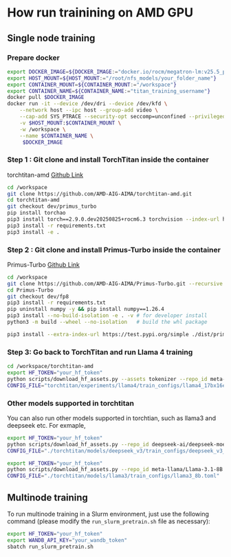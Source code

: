 # How run trainining on AMD GPU

## Single node training 

### Prepare docker
```bash
export DOCKER_IMAGE=${DOCKER_IMAGE:="docker.io/rocm/megatron-lm:v25.5_py310"}
export HOST_MOUNT=${HOST_MOUNT:="/root/nfs_models/your_folder_name"}
export CONTAINER_MOUNT=${CONTAINER_MOUNT:="/workspace"}
export CONTAINER_NAME=${CONTAINER_NAME:="titan_training_username"} 
docker pull $DOCKER_IMAGE
docker run -it --device /dev/dri --device /dev/kfd \
    --network host --ipc host --group-add video \
    --cap-add SYS_PTRACE --security-opt seccomp=unconfined --privileged \
    -v $HOST_MOUNT:$CONTAINER_MOUNT \
    -w /workspace \
    --name $CONTAINER_NAME \
     $DOCKER_IMAGE 
```

### Step 1 : Git clone and install TorchTitan inside the container
torchtitan-amd [Github Link](https://github.com/AMD-AIG-AIMA/torchtitan-amd) 
```bash
cd /workspace
git clone https://github.com/AMD-AIG-AIMA/torchtitan-amd.git
cd torchtitan-amd
git checkout dev/primus_turbo
pip install torchao
pip3 install torch==2.9.0.dev20250825+rocm6.3 torchvision --index-url https://download.pytorch.org/whl/nightly/rocm6.3 --force-reinstall
pip3 install -r requirements.txt
pip3 install -e .
```

### Step 2 : Git clone and install Primus-Turbo inside the container
Primus-Turbo [Github Link](https://github.com/AMD-AIG-AIMA/Primus-Turbo) 
```bash 
cd /workspace
git clone https://github.com/AMD-AIG-AIMA/Primus-Turbo.git --recursive
cd Primus-Turbo
git checkout dev/fp8
pip3 install -r requirements.txt
pip uninstall numpy -y && pip install numpy==1.26.4
pip3 install --no-build-isolation -e . -v # for developer install
python3 -m build --wheel --no-isolation   # build the whl package

pip3 install --extra-index-url https://test.pypi.org/simple ./dist/primus_turbo-XXX.whl # Please use the whl package name genereated under /dist folder

```


### Step 3: Go back to TorchTitan and run Llama 4 training 
```bash
cd /workspace/torchtitan-amd
export HF_TOKEN="your_hf_token"
python scripts/download_hf_assets.py --assets tokenizer --repo_id meta-llama/Llama-4-Scout-17B-16E --hf_token="$HF_TOKEN" # Please make sure to have the llam4 hf repo access
CONFIG_FILE="torchtitan/experiments/llama4/train_configs/llama4_17bx16e.toml" ./run_train.sh
```

### Other models supported in torchtitan 
You can also run other models supported in torchtian, such as llama3 and deepseek etc. For exmaple,
```bash 
export HF_TOKEN="your_hf_token"
python scripts/download_hf_assets.py --repo_id deepseek-ai/deepseek-moe-16b-base --assets tokenizer --hf_token="$HF_TOKEN"
CONFIG_FILE="./torchtitan/models/deepseek_v3/train_configs/deepseek_v3_16b.toml" ./run_train.sh
```
```bash 
export HF_TOKEN="your_hf_token"
python scripts/download_hf_assets.py --repo_id meta-llama/Llama-3.1-8B --assets tokenizer --hf_token="$HF_TOKEN"
CONFIG_FILE="./torchtitan/models/llama3/train_configs/llama3_8b.toml" ./run_train.sh
```

## Multinode training 
To run multinode training in a Slurm environment, just use the following command (please modify the `run_slurm_pretrain.sh` file as necessary):
```bash 
export HF_TOKEN="your_hf_token"
export WANDB_API_KEY="your_wandb_token"
sbatch run_slurm_pretrain.sh
```
